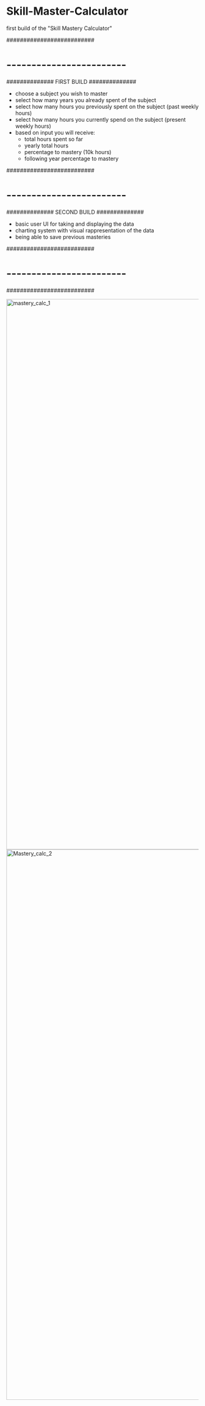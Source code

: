 # Skill-Master-Calculator

first build of the "Skill Mastery Calculator"

##########################
# ------------------------
##############
FIRST BUILD
##############

- choose a subject you wish to master
- select how many years you already spent of the subject
- select how many hours you previously spent on the 
subject (past weekly hours)
- select how many hours you currently spend on the 
subject (present weekly hours) 
- based on input you will receive:
    + total hours spent so far
    + yearly total hours
    + percentage to mastery (10k hours)
    + following year percentage to mastery 
    
##########################
# ------------------------
##############
SECOND BUILD
##############

- basic user UI for taking and displaying the data 
- charting system with visual rappresentation of the data
- being able to save previous masteries 


##########################
# ------------------------
##########################


<img width="1440" alt="mastery_calc_1" src="https://user-images.githubusercontent.com/65109289/98468489-fa3fbb80-21da-11eb-88e1-950bd0df1da0.png">

<img width="1440" alt="Mastery_calc_2" src="https://user-images.githubusercontent.com/65109289/98468513-16435d00-21db-11eb-8fd8-88e90e099a07.png">

